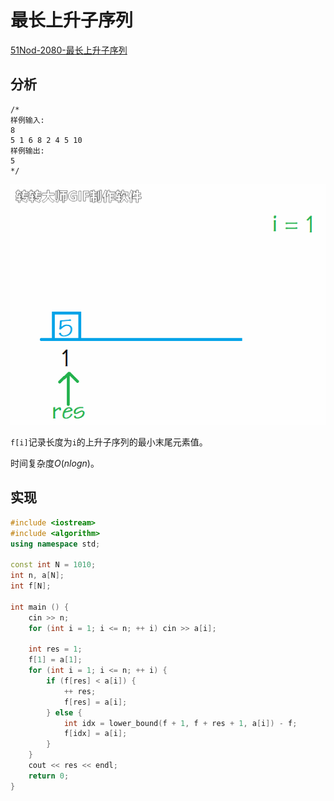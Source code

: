 # 最长上升子序列

[51Nod-2080-最长上升子序列](https://vjudge.net/problem/51Nod-2080)

## 分析

```
/*
样例输入:
8
5 1 6 8 2 4 5 10
样例输出:
5
*/
```

![](/img/0048.gif)

`f[i]`记录长度为`i`的上升子序列的最小末尾元素值。

时间复杂度$O(nlogn)$。

## 实现

```cpp
#include <iostream>
#include <algorithm>
using namespace std;

const int N = 1010;
int n, a[N];
int f[N];

int main () {
    cin >> n;
    for (int i = 1; i <= n; ++ i) cin >> a[i];

    int res = 1;
    f[1] = a[1];
    for (int i = 1; i <= n; ++ i) {
        if (f[res] < a[i]) {
            ++ res;
            f[res] = a[i];
        } else {
            int idx = lower_bound(f + 1, f + res + 1, a[i]) - f;
            f[idx] = a[i];
        }
    }
    cout << res << endl;
    return 0;
}
```

